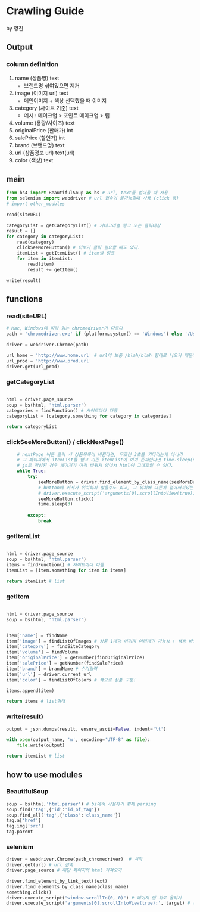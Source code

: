 # Crawling Guide
by 영진
## Output

### column  definition
1. name (상품명) text
   - 브랜드명 섞여있으면 제거
2. image (이미지 url) text
   - 메인이미지 + 색상 선택했을 때 이미지
3. category (사이트 기준) text
   - 예시 : 메이크업 > 포인트 메이크업 > 립 
4. volume (용량/사이즈) text
5. originalPrice (판매가) int
6. salePrice (할인가) int
7. brand (브랜드명) text
8. url (상품정보 url) text(url)
9. color (색상) text

## main

```python
from bs4 import BeautifulSoup as bs # url, text를 얻어올 때 사용
from selenium import webdriver # url 접속이 불가능할때 사용 (click 등)
# import other_modules

read(siteURL)

categoryList = getCategoryList() # 카테고리별 링크 또는 클릭대상
result = []
for category in categoryList:
	read(category)
	clickSeeMoreButton() # 더보기 클릭 필요할 때도 있다.
	itemList = getItemList() # item별 링크
	for item in itemList:
        read(item)
        result += getItem()

write(result)
```

## functions

### read(siteURL)
```python
# Mac, Windows에 따라 읽는 chromedriver가 다르다
path = 'chromedriver.exe' if (platform.system() == 'Windows') else '/Users/jg/Desktop/develop/DataTeam/DataProcessing/product/crawling/chromedriver';

driver = webdriver.Chrome(path)

url_home = 'http://www.home.url' # url이 보통 /blah/blah 형태로 나오기 때문에 앞에 더해주기 위해 저장
url_prod = 'http://www.prod.url'
driver.get(url_prod)


```


### getCategoryList
```python

html = driver.page_source
soup = bs(html, 'html.parser')
categories = findFunction() # 사이트마다 다름
categoryList = [category.something for category in categories]

return categoryList
```

### clickSeeMoreButton() / clickNextPage()
```python
    # nextPage 버튼 클릭 시 상품목록이 바뀐다면, 무조건 3초를 기다리는게 아니라
    # 그 페이지에서 itemList를 얻고 기존 itemList에 이미 존재한다면 time.sleep(n), continue
    # js로 작성된 경우 페이지가 아직 바뀌지 않아서 html이 그대로일 수 있다.
    while True:
        try:
            seeMoreButton = driver.find_element_by_class_name(seeMoreButton)
            # button에 커서가 위치하지 않을수도 있고, 그 위치에 다른게 덮어써져있는경우도 있다. 이 때 커서 위치를 조정한다.
            # driver.execute_script('arguments[0].scrollIntoView(true);', target) # target이 보이도록 scroll하기
            seeMoreButton.click()
            time.sleep(3)
            
        except:
            break
```

### getItemList
```python

html = driver.page_source
soup = bs(html, 'html.parser')
items = findFunction() # 사이트마다 다름
itemList = [item.something for item in items]

return itemList # list
```

### getItem
```python

html = driver.page_source
soup = bs(html, 'html.parser')


item['name'] = findName
item['image'] = findListOfImages # 상품 1개당 이미지 여러개인 가능성 + 색상 바뀔때 이미지 변경되는것 고려
item['category'] = findSiteCategory 
item['volume'] = findVolume
item['originalPrice'] = getNumber(findOriginalPrice)
item['salePrice'] = getNumber(findSalePrice)
item['brand'] = brandName # 수기입력
item['url'] = driver.current_url
item['color'] = findListOfColors # 색으로 상품 구분!

items.append(item)

return items # list형태

```

### write(result)
```python
output = json.dumps(result, ensure_ascii=False, indent='\t')

with open(output_name, 'w', encoding='UTF-8' as file):
	file.write(output)

return itemList # list
```


## how to use modules

### BeautifulSoup
```python
soup = bs(html,'html.parser') # bs에서 사용하기 위해 parsing
soup.find('tag',{'id':'id_of_tag'})
soup.find_all('tag',{'class':'class_name'})
tag.a['href']
tag.img['src']
tag.parent
```

### selenium
```python
driver = webdriver.Chrome(path_chromedriver)  # 시작
driver.get(url) # url 접속
driver.page_source # 해당 페이지의 html 가져오기

driver.find_element_by_link_text(text)
driver.find_elements_by_class_name(class_name)
something.click()
driver.execute_script("window.scrollTo(0, 0)") # 페이지 맨 위로 올리기 
driver.execute_script('arguments[0].scrollIntoView(true);', target) # target이 보이도록 scroll하기



```


